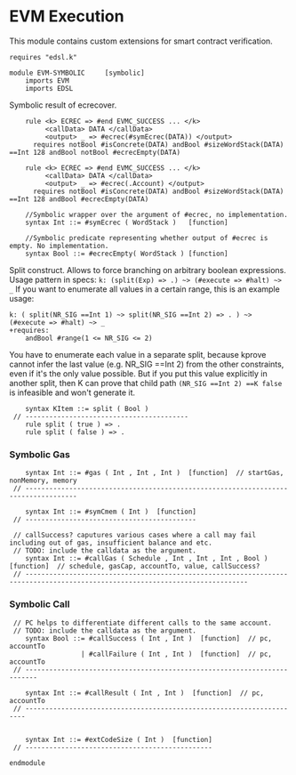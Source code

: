 EVM Execution
=============

This module contains custom extensions for smart contract verification.

```k
requires "edsl.k"

module EVM-SYMBOLIC     [symbolic]
    imports EVM
    imports EDSL
```

Symbolic result of ecrecover.

```k
    rule <k> ECREC => #end EVMC_SUCCESS ... </k>
         <callData> DATA </callData>
         <output> _ => #ecrec(#symEcrec(DATA)) </output>
      requires notBool #isConcrete(DATA) andBool #sizeWordStack(DATA) ==Int 128 andBool notBool #ecrecEmpty(DATA)
         
    rule <k> ECREC => #end EVMC_SUCCESS ... </k>
         <callData> DATA </callData>
         <output> _ => #ecrec(.Account) </output>
      requires notBool #isConcrete(DATA) andBool #sizeWordStack(DATA) ==Int 128 andBool #ecrecEmpty(DATA)

    //Symbolic wrapper over the argument of #ecrec, no implementation. 
    syntax Int ::= #symEcrec ( WordStack )   [function]
    
    //Symbolic predicate representing whether output of #ecrec is empty. No implementation.
    syntax Bool ::= #ecrecEmpty( WordStack ) [function]
```

Split construct. Allows to force branching on arbitrary boolean expressions.
Usage pattern in specs: `k: (split(Exp) => .) ~> (#execute => #halt) ~> _`
If you want to enumerate all values in a certain range, this is an example usage:
```
k: ( split(NR_SIG ==Int 1) ~> split(NR_SIG ==Int 2) => . ) ~> (#execute => #halt) ~> _
+requires:
    andBool #range(1 <= NR_SIG <= 2)
``` 
You have to enumerate each value in a separate split, because kprove cannot infer the last value (e.g. NR_SIG ==Int 2)
from the other constraints, even if it's the only value possible.
But if you put this value explicitly in another split, then K can prove that child path 
`(NR_SIG ==Int 2) ==K false` is infeasible and won't generate it.

```k
    syntax KItem ::= split ( Bool )
 // -----------------------------------------
    rule split ( true ) => .
    rule split ( false ) => .
```

### Symbolic Gas

```k
    syntax Int ::= #gas ( Int , Int , Int )  [function]  // startGas, nonMemory, memory
 // -----------------------------------------------------------------------------------

    syntax Int ::= #symCmem ( Int )  [function]
 // -------------------------------------------

 // callSuccess? caputures various cases where a call may fail including out of gas, insufficient balance and etc.
 // TODO: include the calldata as the argument.
    syntax Int ::= #callGas ( Schedule , Int , Int , Int , Bool )  [function]  // schedule, gasCap, accountTo, value, callSuccess?
 // ------------------------------------------------------------------------------------------------------------------------------

```

### Symbolic Call
```k
 // PC helps to differentiate different calls to the same account.
 // TODO: include the calldata as the argument.
    syntax Bool ::= #callSuccess ( Int , Int )  [function]  // pc, accountTo
                  | #callFailure ( Int , Int )  [function]  // pc, accountTo
 // -------------------------------------------------------------------------

    syntax Int ::= #callResult ( Int , Int )  [function]  // pc, accountTo
 // ----------------------------------------------------------------------


    syntax Int ::= #extCodeSize ( Int )  [function]
 // -----------------------------------------------

endmodule
```

